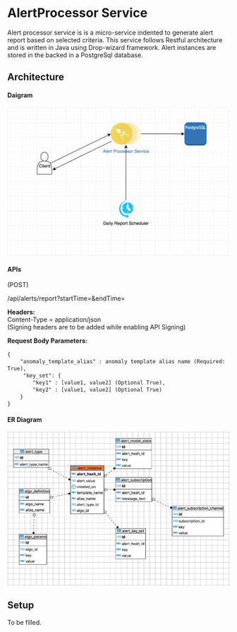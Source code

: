# AlertProcessor Service
  Alert processor service is is a micro-service indented to generate 
alert report based on selected criteria. This service follows Restful 
architecture and is written in Java using Drop-wizard framework. Alert 
instances are stored in the backed in a PostgreSql database.

## Architecture
#### Daigram
![Architecure Diagram](images/Arch-diagram.png)

#### APIs

(POST)

/api/alerts/report?startTime=&endTime=

**Headers:<br/>**
Content-Type = application/json<br/>
(Signing headers are to be added while enabling API Signing)

**Request Body Parameters:<br/>**
```
{
    "anomaly_template_alias" : anomaly template alias name (Required: True),
     "key_set": {
        "key1" : [value1, value2] (Optional True),
        "key2" : [value1, value2] (Optional True)
    }
}
```

#### ER Diagram
![ER Diagram](images/ERDiagram.png)

## Setup
To be filled.